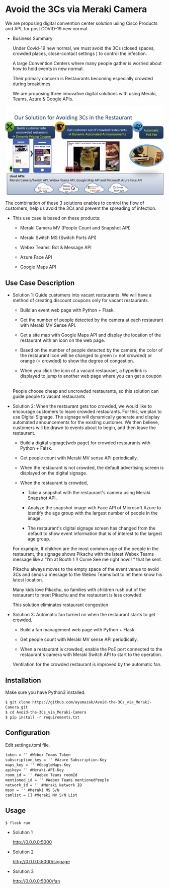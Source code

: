 # Avoid the 3Cs via Meraki Camera

We are proposing digital convention center solution using Cisco Products and API, for post COVID-19 new normal.

* Business Summary

    Under Covid-19 new normal, we must avoid the 3Cs (closed spaces, crowded places, close-contact settings ) to control the infection.

    A large Convention Centers where many people gather is worried about how to hold events in new normal.

    Their primary concern is Restaurants becoming especially crowded during breaktimes.

    We are proposing three innovative digital solutions with using Meraki, Teams, Azure & Google APIs.

![Avoid the 3Cs](static/images/avoid3c.jpg)

The combination of these 3 solutions enables to control the flow of customers, help us avoid the 3Cs and prevent the spreading of infection.

* This use case is based on these products:

    * Meraki Camera MV (People Count and Snapshot API)

    * Meraki Switch MS (Switch Ports API)

    * Webex Teams: Bot & Message API

    * Azure Face API

    * Google Maps API

## Use Case Description

* Solution 1: Guide customers into vacant restaurants. We will have a method of creating discount coupons only for vacant restaurants.

    * Build an event web page with Python + Flask.

    * Get the number of people detected by the camera at each restaurant with Meraki MV Sense API.

    * Get a site map with Google Maps API and display the location of the restaurant with an icon on the web page.

    * Based on the number of people detected by the camera, the color of the restaurant icon will be changed to green (= not crowded) or orange (= crowded) to show the degree of congestion.

    * When you click the icon of a vacant restaurant, a hyperlink is  displayed  to jump to another web page where you can get a coupon .

    People choose cheap and uncrowded restaurants, so this solution can guide people to vacant restaurants

* Solution 2: When the restaurant gets too crowded, we would like to encourage customers to leave crowded restaurants. For this, we plan to use Digital Signage. The signage will dynamically generate and display automated announcements for the existing customer. We then believe, customers will be drawn to events about to begin, and then leave the restaurant.

    * Build a digital signage(web page) for crowded restaurants with Python + Falsk.

    * Get people count with Meraki MV sense API periodically.

    * When the restaurant is not crowded, the default advertising screen is displayed on the digital signage.

    * When the restaurant is crowded,

        * Take a snapshot with the restaurant's camera using Meraki Snapshot API.

        * Analyze the  snapshot image with Face API of Microsoft Azure to identify the age group with the largest number of people in the image.

        * The restaurant's digital signage screen has changed from the default to show event information that is of interest to the largest age group.

    For example, If children are the most common age of the people in the restaurant, the signage shows Pikachu with the latest Webex Teams message like a “I’m at Booth 1 !! Come See me right now!! “  that he sent.

    Pikachu always moves to the empty space of the event venue to avoid 3Cs and sends a message to the Webex Teams bot to let them know his latest location.

    Many kids love Pikachu, so families with children rush out of the restaurant to meet Pikachu and the restaurant is less crowded.

    This solution eliminates restaurant congestion

* Solution 3: Automatic fan turned on when the restaurant starts to get crowded.

    * Build a fan management web page with Python + Flask.

    * Get people count with Meraki MV sense API periodically.

    * When a restaurant is crowded,  enable the PoE port connected to the restaurant's camera with Meraki Switch API to start to the operation.

    Ventilation for the crowded restaurant is improved by the automatic fan.  

## Installation

Make sure you have Python3 installed.

```
$ git clone https://github.com/ayamazak/Avoid-the-3Cs_via_Meraki-Camera.git
$ cd Avoid-the-3Cs_via_Meraki-Camera
$ pip install -r requirements.txt
```

## Configuration

Edit settings.toml file.

```
token = '' #Webex Teams Token
subscription_key = '' #Azure Subscription-Key
maps_key = '' #GoogleMaps-Key
apikey= '' #Meraki-API-Key
room_id = '' #Webex Teams roomId
mentioned_id = '' #Webex Teams mentionedPeople
network_id = '' #Meraki Network ID
mssn = '' #Meraki MS S/N
camlist = [] #Meraki MV S/N List
```

## Usage

```
$ flask run
```

* Solution 1

    http://0.0.0.0:5000

* Solution 2

    http://0.0.0.0:5000/signage

* Solution 3

    http://0.0.0.0:5000/fan
